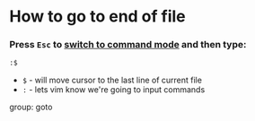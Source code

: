 # How to go to end of file

### Press `Esc` to [switch to command mode](/vim/how-to-switch-to-command-mode) and then type:

```bash
:$
```

- `$` - will move cursor to the last line of current file
- `:` - lets vim know we're going to input commands 

group: goto



